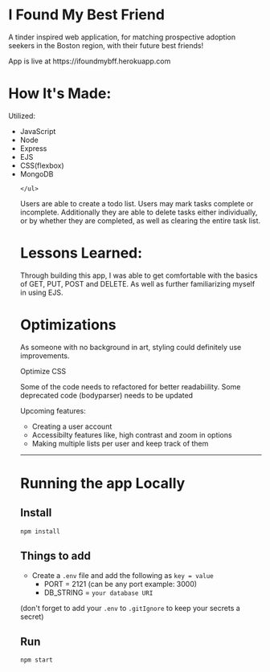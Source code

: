 # I Found My Best Friend
<p> A tinder inspired web application, for matching prospective adoption seekers in the Boston region, with their future best friends! </p>
App is live at https://ifoundmybff.herokuapp.com

<h1>How It's Made:</h1>
<p>Utilized: </p> 
    <ul> 
        <li>JavaScript</li>
        <li>Node</li>
        <li>Express</li>
        <li>EJS</li>
        <li>CSS(flexbox)</li>
        <li>MongoDB</li>

    </ul>

<p>Users are able to create a todo list. Users may mark tasks complete or incomplete. Additionally they are able to delete tasks either individually, or by whether they are completed, as well as clearing the entire task list.<p/>


<h1>Lessons Learned:</h1>
<p>Through building this app, I was able to get comfortable with the basics of GET, PUT, POST and DELETE. As well as further familiarizing myself in using EJS.</p>


<h1>Optimizations</h1>
<p>As someone with no background in art, styling could definitely use improvements.</p>
<p>Optimize CSS</p>
<p>Some of the code needs to refactored for better readabiility. Some deprecated code (bodyparser) needs to be updated </p>
<p>Upcoming features: </p>
    <ul> 
        <li>Creating a user account</li>
        <li>Accessibilty features like, high contrast and zoom in options</li>
        <li>Making multiple lists per user and keep track of them</li>
    </ul>
    
    
    
---

# Running the app Locally

<h2> Install </h2>

`npm install`


<h2> Things to add </h2>

- Create a `.env` file and add the following as `key = value` 
  - PORT = 2121 (can be any port example: 3000)
  - DB_STRING = `your database URI`

(don't forget to add your `.env` to `.gitIgnore` to keep your secrets a secret)

<h2> Run </h2>

`npm start`
